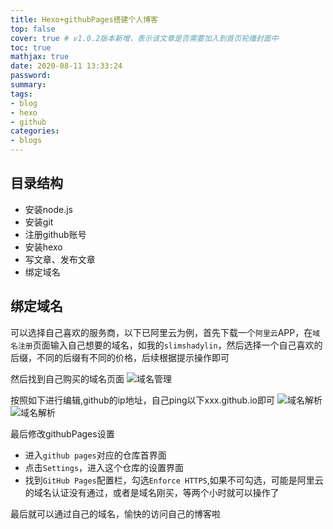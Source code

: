 ```yaml
---
title: Hexo+githubPages搭建个人博客
top: false
cover: true # v1.0.2版本新增，表示该文章是否需要加入到首页轮播封面中
toc: true
mathjax: true
date: 2020-08-11 13:33:24
password:
summary:
tags:
- blog
- hexo
- github
categories:
- blogs
---
```


## 目录结构
- 安装node.js
- 安装git
- 注册github账号
- 安装hexo
- 写文章、发布文章
- 绑定域名

## 绑定域名

可以选择自己喜欢的服务商，以下已阿里云为例，首先下载一个`阿里云`APP，在`域名注册`页面输入自己想要的域名，如我的`slimshadylin`，然后选择一个自己喜欢的后缀，不同的后缀有不同的价格，后续根据提示操作即可

然后找到自己购买的域名页面
![域名管理](domain.jpg)

按照如下进行编辑,github的ip地址，自己ping以下xxx.github.io即可
![域名解析](domain1.jpg)
![域名解析](domain2.jpg)

最后修改githubPages设置

- 进入`github pages`对应的仓库首界面
- 点击`Settings`，进入这个仓库的设置界面
- 找到`GitHub Pages`配置栏，勾选`Enforce HTTPS`,如果不可勾选，可能是阿里云的域名认证没有通过，或者是域名刚买，等两个小时就可以操作了

最后就可以通过自己的域名，愉快的访问自己的博客啦
